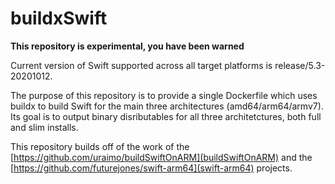# buildxSwift

**This repository is experimental, you have been warned**

Current version of Swift supported across all target platforms is release/5.3-20201012.

The purpose of this repository is to provide a single Dockerfile which uses buildx to build Swift for the main three architectures (amd64/arm64/armv7). Its goal is to output binary disributables for all three architetctures, both full and slim installs.

This repository builds off of the work of the [https://github.com/uraimo/buildSwiftOnARM](buildSwiftOnARM) and the [https://github.com/futurejones/swift-arm64](swift-arm64) projects.